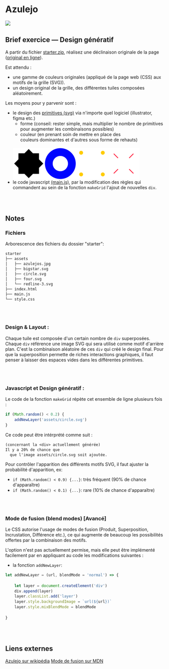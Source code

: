# Azulejo

<image src='./azulejos.jpg' width='500'>

## Brief exercice — Design génératif

A partir du fichier [starter.zip](./starter.zip?raw=true), réalisez une déclinaison originale de la page ([original en ligne](https://jniac.github.io/education/javascript/azulejos/starter/)).

Est attendu :
- une gamme de couleurs originales (appliqué de la page web (CSS) aux motifs de la grille (SVG)).
- un design original de la grille, des différentes tuiles composées aléatoirement.

Les moyens pour y parvenir sont :
- le design des [primitives (svg)](./starter/assets) via n'importe quel logiciel (illustrator, figma etc.)
	- forme (conseil: rester simple, mais multiplier le nombre de primitives pour augmenter les combinaisons possibles)
	- couleur (en prenant soin de mettre en place des couleurs dominantes et d'autres sous forme de rehauts)
  <br>
  <div style="display: flex; width: 100%">
	<img width="100px" src="starter/assets/bigstar.svg">
	<img width="100px" src="starter/assets/circle.svg">
	<img width="100px" src="starter/assets/four.svg">
	<img width="100px" src="starter/assets/redline-3.svg">
  </div>
- le code javascript [(main.js)](./starter/main.js#L56-L71), par la modification des règles qui commandent au sein de la fonction `makeGrid` l'ajout de nouvelles `div`.

<br><br>
## Notes
### Fichiers
Arborescence des fichiers du dossier "starter":
```
starter
├── assets
│   ├── azulejos.jpg
│   ├── bigstar.svg
│   ├── circle.svg
│   ├── four.svg
│   └── redline-3.svg
├── index.html
├── main.js
└── style.css
```
<br><br>
### Design & Layout :  
  Chaque tuile est composée d'un certain nombre de `div` superposées. Chaque `div` référence une image SVG qui sera utilisé comme motif d'arrière plan. C'est la combinaison aléatoire de ces `div` qui créé le design final. Pour que la superposition permette de riches interactions graphiques, il faut penser à laisser des espaces vides dans les différentes primitives.

<br><br>
### Javascript et Design génératif :  
Le code de la fonction `makeGrid` répète cet ensemble de ligne plusieurs fois :
```javascript
if (Math.random() < 0.2) {
	addNewLayer('assets/circle.svg')
}
```
Ce code peut être intérprété comme suit :  
```
(concernant la <div> actuellement générée)
Il y a 20% de chance que
  que l'image assets/circle.svg soit ajoutée.
```

Pour contrôler l'apparition des différents motifs SVG, il faut ajuster la probabilité d'apparition, ex:
- `if (Math.random() < 0.9) {...}`: très fréquent (90% de chance d'apparaître)
- `if (Math.random() < 0.1) {...}`: rare (10% de chance d'apparaître)

<br><br>
### Mode de fusion (blend modes) [Avancé]
Le CSS autorise l'usage de modes de fusion (Produit, Superposition, Incrustation, Différence etc.), ce qui augmente de beaucoup les possibilités offertes par la combinaison des motifs.

L'option n'est pas actuellement permise, mais elle peut être implémenté facilement par en appliquant au code les modifications suivantes :

- la fonction `addNewLayer`:
```javascript
let addNewLayer = (url, blendMode = 'normal') => {

	let layer = document.createElement('div')
	div.append(layer)
	layer.classList.add('layer')
	layer.style.backgroundImage = `url(${url})`
	layer.style.mixBlendMode = blendMode

}
```


<br><br>
## Liens externes
[Azulejo sur wikipédia](https://en.wikipedia.org/wiki/Azulejo)
[Mode de fusion sur MDN](https://developer.mozilla.org/fr/docs/Web/CSS/mix-blend-mode)
